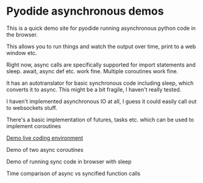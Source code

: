 # Pyodide asynchronous demos

This is a quick demo site for pyodide running asynchronous python code in the browser.

This allows you to run things and watch the output over time, print to a web window etc. 

Right now, async calls are specifically supported for import statements and sleep. await, async def etc. work fine. Multiple coroutines work fine.

It has an autotranslator for basic synchronous code including sleep, which converts it to async. This might be a bit fragile, I haven't really tested.

I haven't implemented asynchronous IO at all, I guess it could easily call out to websockets stuff.

There's a basic implementation of futures, tasks etc. which can be used to implement coroutines

[Demo live coding environment](async_pyodide_demo.html)

<a onclick="async_demo()">Demo of two async coroutines</a>

<a onclick="sync_demo()">Demo of running sync code in browser with sleep</a>

<a onclick="timing_demo()">Time comparison of async vs syncified function calls</a>


<script>
function async_demo()
{
	localStorage.lastCode = `
async def woo(delay):
    while True:
        print("WOO")
        await asleep(delay)
        
async def buzz(delay):
    while True:
        print("Buzz")
        await asleep(delay)

await gather(woo(2),buzz(.3))
`
window.location.href="asyncio_pyodide_demo.html";
}

function sync_demo()
{
	localStorage.lastCode = `
import time
while True:
    print("woo")
    time.sleep(1.0)
    `
window.location.href="asyncio_pyodide_demo.html";
}

function timing_demo()
{
	localStorage.lastCode = `
c=0

import asyncio
from time import time
from contextlib import contextmanager

@contextmanager
def timing(description):
    retVals={}
    start = time()
    yield retVals
    elapsed_time = time() - start
    retVals["elapsed"]=elapsed_time
    print(f"{description}: {elapsed_time}")

def syncDoNothing():
    pass
    
async def asyncDoNothing():
    pass

def syncDoMaths():
    global c
    c=(c+1.5)*37.2
    for d in range(10):
        c+=d
    return c
    
    
async def asyncDoMaths():
    global c
    c=(c+1.5)*37.2
    for d in range(10):
        c+=d
    return c    
    
async def mainLoop():
    NUM_ITERATIONS=100000
    with timing("SYNC Nothing"):
        for x in range(NUM_ITERATIONS):
            syncDoNothing()

    with timing("ASYNC Nothing"):
        for x in range(NUM_ITERATIONS):
            await asyncDoNothing()

    c=0
    with timing("SYNC Do maths"):
        for x in range(NUM_ITERATIONS):
            syncDoMaths()

    c=0
    with timing("ASYNC Do maths"):
        for x in range(NUM_ITERATIONS):
            await asyncDoMaths()

    

from aimport_pyodide import aimport
import async_pyodide 

_loop=async_pyodide.CustomLoop()
asyncio.set_event_loop(_loop)

_loop.set_task_to_run_until_done(mainLoop())
`;
}

</script>
